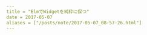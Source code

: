 ```yaml
---
title = "ElmでWidgetを純粋に保つ"
date = 2017-05-07
aliases = ["/posts/note/2017-05-07_08-57-26.html"]
---
```


